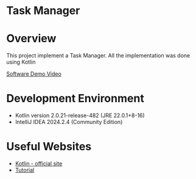# Task Manager

# Overview
This project implement a Task Manager.
All the implementation was done using Kotlin

[Software Demo Video](https://youtu.be/XFEo7spO0sY)

# Development Environment

- Kotlin version 2.0.21-release-482 (JRE 22.0.1+8-16)
- IntelliJ IDEA 2024.2.4 (Community Edition)

# Useful Websites

- [Kotlin - official site](https://https://kotlinlang.org/)
- [Tutorial](https://www.programiz.com/kotlin-programming)

